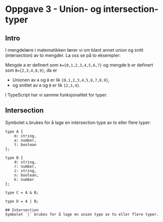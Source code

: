 # Oppgave 3 - Union- og intersection-typer

## Intro

I mengdelære i matematikken lærer vi om blant annet union og snitt (intersection) av to mengder. La oss se på to eksempler:

Mengde a er definert som `A={0,1,2,3,4,5,6,7}` og mengde b er definert som `B={2,3,4,8,9}`, da er

- Unionen av `A` og `B` er lik `{0,1,2,3,4,5,6,7,8,9}`,
- og snittet av `A` og `B` er lik `{2,3,4}`.

I TypeScript har vi samme funksjonalitet for typer.

## Intersection

Symbolet `&` brukes for å lage en intersection type av to eller flere typer:

```
type A {
    m: string,
    a: number,
    t: boolean
};

type B {
    d: string,
    r: number,
    i: string,
    n: boolean,
    k: number
};

type C = A & B;

type D = A | B;

## Intersection
Symbolet `|` brukes for å lage en union type av to eller flere typer.
```
